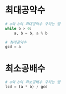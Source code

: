 # 최대공약수
```python
# a와 b의 최대공약수 구하는 법
while b > 0:
    a, b = b, a % b

# 최대공약수
gcd = a
```

# 최소공배수
```python
# a와 b의 최소공배수 구하는 법
lcd = (a * b) / gcd
```